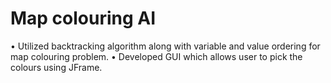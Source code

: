 # Map colouring AI 
•	Utilized backtracking algorithm along with variable and value ordering for map colouring problem.
•	Developed GUI which allows user to pick the colours using JFrame. 
